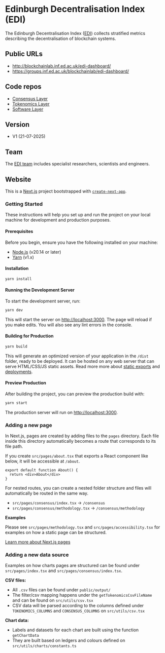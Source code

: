 # Edinburgh Decentralisation Index (EDI)

The Edinburgh Decentralisation Index ([EDI](https://informatics.ed.ac.uk/blockchain/edi)) collects stratified metrics describing the decentralisation of blockchain systems.

## Public URLs

- http://blockchainlab.inf.ed.ac.uk/edi-dashboard/
- https://groups.inf.ed.ac.uk/blockchainlab/edi-dashboard/

## Code repos

- [Consensus Layer](https://github.com/Blockchain-Technology-Lab/consensus-decentralization)
- [Tokenomics Layer](https://github.com/Blockchain-Technology-Lab/tokenomics-decentralization)
- [Software Layer](https://github.com/Blockchain-Technology-Lab/software-decentralization)

## Version

- V1 (21-07-2025)

## Team

The [EDI team](https://informatics.ed.ac.uk/blockchain/edi/team) includes specialist researchers, scientists and engineers.

## Website

This is a [Next.js](https://nextjs.org/) project bootstrapped with [`create-next-app`](https://github.com/vercel/next.js/tree/canary/packages/create-next-app).

### Getting Started

These instructions will help you set up and run the project on your local machine for development and production purposes.

#### Prerequisites

Before you begin, ensure you have the following installed on your machine:

- [Node.js](https://nodejs.org/) (v20.14 or later)
- [Yarn](https://yarnpkg.com/) (v1.x)

#### Installation

```bash
yarn install
```

#### Running the Development Server

To start the development server, run:

```bash
yarn dev
```

This will start the server on [http://localhost:3000](http://localhost:3000). The page will reload if you make edits. You will also see any lint errors in the console.

#### Building for Production

```bash
yarn build
```

This will generate an optimized version of your application in the `/dist` folder, ready to be deployed. It can be hosted on any web server that can serve HTML/CSS/JS static assets. Read more more about [static exports](https://nextjs.org/docs/pages/building-your-application/deploying/static-exports) and [deployments](https://nextjs.org/docs/pages/building-your-application/deploying/static-exports#deploying).

#### Preview Production

After building the project, you can preview the production build with:

```bash
yarn start
```

The production server will run on [http://localhost:3000](http://localhost:3000).

### Adding a new page

In Next.js, pages are created by adding files to the `pages` directory. Each file inside this directory automatically becomes a route that corresponds to its file path.

If you create `src/pages/about.tsx` that exports a React component like below, it will be accessible at `/about`.

```tsx
export default function About() {
  return <div>About</div>
}
```

For nested routes, you can create a nested folder structure and files will automatically be routed in the same way.

- `src/pages/consensus/index.tsx` → `/consensus`
- `src/pages/consensus/methodology.tsx` → `/consensus/methodology`

**Examples**

Please see `src/pages/methodology.tsx` and `src/pages/accessibility.tsx` for examples on how a static page can be structured.

[Learn more about Next.js pages](https://nextjs.org/docs/pages/building-your-application/routing/pages-and-layouts)

### Adding a new data source

Examples on how charts pages are structured can be found under `src/pages/index.tsx` and `src/pages/consensus/index.tsx`.

**CSV files:**

- All `.csv` files can be found under `public/output/`
- The filter/csv mapping happens under the `getTokenomicsCsvFileName` and can be found on `src/utils/csv.tsx`
- CSV data will be parsed according to the columns defined under `TOKENOMICS_COLUMNS` and `CONSENSUS_COLUMNS` on `src/utils/csv.tsx`

**Chart data:**

- Labels and datasets for each chart are built using the function `getChartData`
- They are built based on ledgers and colours defined on `src/utils/charts/constants.ts`
